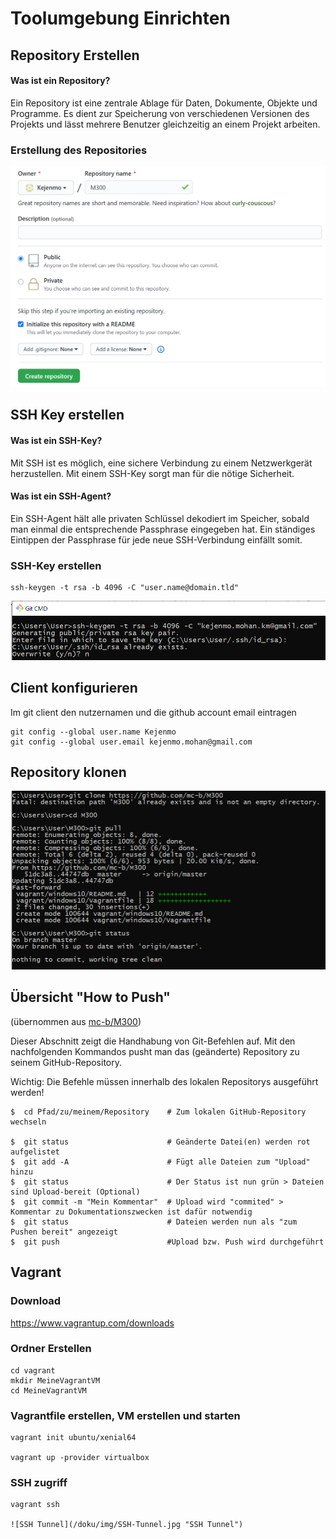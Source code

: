 # Toolumgebung Einrichten

## Repository Erstellen

#### Was ist ein Repository?
Ein Repository ist eine zentrale Ablage für Daten, Dokumente, Objekte und Programme. Es dient zur Speicherung von verschiedenen Versionen des Projekts und lässt mehrere Benutzer gleichzeitig an einem Projekt arbeiten.

### Erstellung des Repositories
![Repo Creation Screenshot](/doku/img/repo_creation.png "Repo Creation Screenshot")

## SSH Key erstellen

#### Was ist ein SSH-Key?
Mit SSH ist es möglich, eine sichere Verbindung zu einem Netzwerkgerät herzustellen. Mit einem SSH-Key sorgt man für die nötige Sicherheit.

#### Was ist ein SSH-Agent?
Ein SSH-Agent hält alle privaten Schlüssel dekodiert im Speicher, sobald man einmal die entsprechende Passphrase eingegeben hat. Ein ständiges Eintippen der Passphrase für jede neue SSH-Verbindung einfällt somit.

### SSH-Key erstellen
```shell
ssh-keygen -t rsa -b 4096 -C "user.name@domain.tld"
```

![SSH key Creation Screenshot](/doku/img/create_ssh_key.png "SSH key Creation Screenshot")
## Client konfigurieren
Im git client den nutzernamen und die github account email eintragen

```shell
git config --global user.name Kejenmo
git config --global user.email kejenmo.mohan@gmail.com
```

## Repository klonen

![repo clone Screenshot](/doku/img/clone_repo.png "repo clone Screenshot")
## Übersicht "How to Push"
(übernommen aus  [mc-b/M300](https://github.com/mc-b/M300/tree/master/10-Toolumgebung))

Dieser Abschnitt zeigt die Handhabung von Git-Befehlen auf. Mit den nachfolgenden Kommandos pusht man das (geänderte) Repository zu seinem GitHub-Repository.

Wichtig: Die Befehle müssen innerhalb des lokalen Repositorys ausgeführt werden!

```Shell 
$  cd Pfad/zu/meinem/Repository    # Zum lokalen GitHub-Repository wechseln

$  git status                      # Geänderte Datei(en) werden rot aufgelistet
$  git add -A                      # Fügt alle Dateien zum "Upload" hinzu
$  git status                      # Der Status ist nun grün > Dateien sind Upload-bereit (Optional) 
$  git commit -m "Mein Kommentar"  # Upload wird "commited" > Kommentar zu Dokumentationszwecken ist dafür notwendig
$  git status                      # Dateien werden nun als "zum Pushen bereit" angezeigt
$  git push                        #Upload bzw. Push wird durchgeführt
```

## Vagrant

### Download

https://www.vagrantup.com/downloads

### Ordner Erstellen

```shell
cd vagrant
mkdir MeineVagrantVM
cd MeineVagrantVM
```

### Vagrantfile erstellen, VM erstellen und starten
```shell
vagrant init ubuntu/xenial64

vagrant up -provider virtualbox
```

### SSH zugriff
```shell
vagrant ssh

![SSH Tunnel](/doku/img/SSH-Tunnel.jpg "SSH Tunnel")
```

